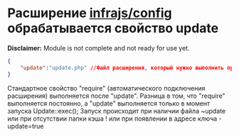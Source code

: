# Расширение [infrajs/config](https://github.com/infrajs/config) обрабатывается свойство update
**Disclaimer:** Module is not complete and not ready for use yet.

```json
{
	"update":"update.php" //Файл расширения, который нужно выполнить при обновлении или установки системы
}
```

Стандартное свойство "require" (автоматического подключения расширения) выполняется после "update".
Разница в том, что "require" выполняется постоянно, а "update" выполняется только в момент запуска Update::exec(); Запуск происходит при наличии файла ~update или при отсутствии папки кэша ! или при появлении в адресе ключа -update=true